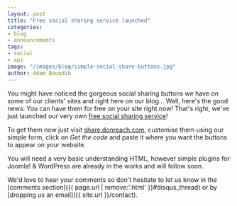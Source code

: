 ```yaml
---
layout: post
title: "Free social sharing service launched"
categories:
- blog
- announcements
tags:
- social
- api
image: "/images/blog/simple-social-share-buttons.jpg"
author: Adam Bouqdib
---
```


You might have noticed the gorgeous social sharing buttons we have on some of our clients' sites and right here on our blog...
Well, here's the good news: You can have them for free on your site right now!
That's right, we've just launched our very own [free social sharing service](http://share.donreach.com/)!

To get them now just visit [share.donreach.com](http://share.donreach.com/), customise them using our simple form, click on *Get the code* and paste it where you want the buttons to appear on your website.

You will need a very basic understanding HTML, however simple plugins for Joomla! & WordPress are already in the works and will follow soon.

We'd love to hear your comments so don't hesitate to let us know in the [comments section]({{ page.url | remove:'.html' }}#disqus_thread) or by [dropping us an email]({{ site.url }}/contact).
